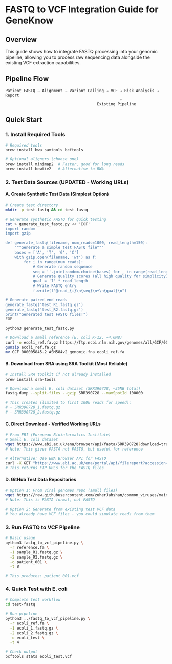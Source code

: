 # FASTQ to VCF Integration Guide for GeneKnow

## Overview

This guide shows how to integrate FASTQ processing into your genomic pipeline, allowing you to process raw sequencing data alongside the existing VCF extraction capabilities.

## Pipeline Flow

```
Patient FASTQ → Alignment → Variant Calling → VCF → Risk Analysis → Report
                                                  ↑
                                        Existing Pipeline
```

## Quick Start

### 1. Install Required Tools

```bash
# Required tools
brew install bwa samtools bcftools

# Optional aligners (choose one)
brew install minimap2  # Faster, good for long reads
brew install bowtie2   # Alternative to BWA
```

### 2. Test Data Sources (UPDATED - Working URLs)

#### A. Create Synthetic Test Data (Simplest Option)
```bash
# Create test directory
mkdir -p test-fastq && cd test-fastq

# Generate synthetic FASTQ for quick testing
cat > generate_test_fastq.py << 'EOF'
import random
import gzip

def generate_fastq(filename, num_reads=1000, read_length=150):
    """Generate a simple test FASTQ file"""
    bases = ['A', 'T', 'G', 'C']
    with gzip.open(filename, 'wt') as f:
        for i in range(num_reads):
            # Generate random sequence
            seq = ''.join(random.choice(bases) for _ in range(read_length))
            # Generate quality scores (all high quality for simplicity)
            qual = 'I' * read_length
            # Write FASTQ entry
            f.write(f"@read_{i}\n{seq}\n+\n{qual}\n")

# Generate paired-end reads
generate_fastq('test_R1.fastq.gz')
generate_fastq('test_R2.fastq.gz')
print("Generated test FASTQ files!")
EOF

python3 generate_test_fastq.py

# Download a small reference (E. coli K-12, ~4.6MB)
curl -o ecoli_ref.fa.gz https://ftp.ncbi.nlm.nih.gov/genomes/all/GCF/000/005/845/GCF_000005845.2_ASM584v2/GCF_000005845.2_ASM584v2_genomic.fna.gz
gunzip ecoli_ref.fa.gz
mv GCF_000005845.2_ASM584v2_genomic.fna ecoli_ref.fa
```

#### B. Download from SRA using SRA Toolkit (Most Reliable)
```bash
# Install SRA toolkit if not already installed
brew install sra-tools

# Download a small E. coli dataset (SRR390728, ~35MB total)
fastq-dump --split-files --gzip SRR390728 --maxSpotId 100000

# This creates (limited to first 100k reads for speed):
# - SRR390728_1.fastq.gz
# - SRR390728_2.fastq.gz
```

#### C. Direct Download - Verified Working URLs
```bash
# From EBI (European Bioinformatics Institute)
# Small E. coli dataset
wget https://www.ebi.ac.uk/ena/browser/api/fasta/SRR390728?download=true -O SRR390728.fasta
# Note: This gives FASTA not FASTQ, but useful for reference

# Alternative: Use ENA Browser API for FASTQ
curl -X GET "https://www.ebi.ac.uk/ena/portal/api/filereport?accession=SRR390728&result=read_run&fields=fastq_ftp&format=tsv&download=true" -H "accept: */*"
# This returns FTP URLs for the FASTQ files
```

#### D. GitHub Test Data Repositories
```bash
# Option 1: From viral genomes repo (small files)
wget https://raw.githubusercontent.com/zuherJahshan/common_viruses/main/sars-cov-2.fna
# Note: This is FASTA format, not FASTQ

# Option 2: Generate from existing test VCF data
# You already have VCF files - you could simulate reads from them
```

### 3. Run FASTQ to VCF Pipeline

```bash
# Basic usage
python3 fastq_to_vcf_pipeline.py \
  -r reference.fa \
  -1 sample_R1.fastq.gz \
  -2 sample_R2.fastq.gz \
  -o patient_001 \
  -t 8

# This produces: patient_001.vcf
```

### 4. Quick Test with E. coli

```bash
# Complete test workflow
cd test-fastq

# Run pipeline
python3 ../fastq_to_vcf_pipeline.py \
  -r ecoli_ref.fa \
  -1 ecoli_1.fastq.gz \
  -2 ecoli_2.fastq.gz \
  -o ecoli_test \
  -t 4

# Check output
bcftools stats ecoli_test.vcf
``` 